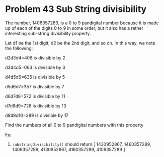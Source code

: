 # Problem 43 Sub String divisibility

The number, 1406357289, is a 0 to 9 pandigital number because it is made up of each of the digits 0 to 9 in some order, but it also has a rather interesting sub-string divisibility property.

Let d1 be the 1st digit, d2 be the 2nd digit, and so on. In this way, we note the following:

d2d3d4=406 is divisible by 2

d3d4d5=063 is divisible by 3

d4d5d6=635 is divisible by 5

d5d6d7=357 is divisible by 7

d6d7d8=572 is divisible by 11

d7d8d9=728 is divisible by 13

d8d9d10=289 is divisible by 17

Find the numbers of all 0 to 9 pandigital numbers with this property

Eg.

1. ```substringDivisibility()``` should return [ 1430952867, 1460357289, 1406357289, 4130952867, 4160357289, 4106357289 ]
